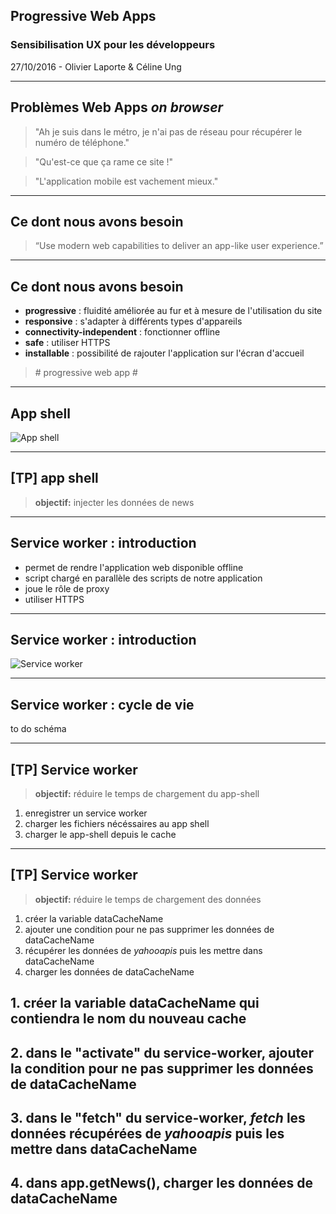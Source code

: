 ##  Progressive Web Apps
<!-- .slide:data-background="images/applications.png" height="100%" -->

### Sensibilisation UX pour les développeurs
<!-- .element: style="color: #cc5f7f;" -->

27/10/2016 - Olivier Laporte & Céline Ung

---

## Problèmes Web Apps *on browser*

<blockquote class="fragment fixed" data-fragment-index="1"  data-transition="slide">
"Ah je suis dans le métro, je n'ai pas de réseau pour récupérer le numéro de téléphone."
</blockquote>

<blockquote class="fragment fixed" data-fragment-index="2"  data-transition="slide">
"Qu'est-ce que ça rame ce site !"
</blockquote>

<blockquote class="fragment fixed" data-fragment-index="3"  data-transition="slide">
"L'application mobile est vachement mieux."
</blockquote>

---

## Ce dont nous avons besoin

> “Use modern web capabilities to deliver an app-like user experience.”

--- 

## Ce dont nous avons besoin

- **progressive** : fluidité améliorée au fur et à mesure de l'utilisation du site
- **responsive** : s'adapter à différents types d'appareils
- **connectivity-independent** : fonctionner offline
- **safe** : utiliser HTTPS
- **installable** : possibilité de rajouter l'application sur l'écran d'accueil

> \# progressive web app \#
<!-- .element: class="fragment" data-fragment-index="1" -->

---

## App shell

![App shell](images/app-shell.png)
<!-- .element: height="500px" -->

---

## [TP] app shell

> **objectif:** injecter les données de news

---

## Service worker : introduction

- permet de rendre l'application web disponible offline
- script chargé en parallèle des scripts de notre application
- joue le rôle de proxy
- utiliser HTTPS

---

## Service worker : introduction

![Service worker](images/service-worker.png)

---

## Service worker : cycle de vie


to do schéma

---

## [TP] Service worker

> **objectif:** réduire le temps de chargement du app-shell

1. enregistrer un service worker
2. charger les fichiers nécéssaires au app shell
3. charger le app-shell depuis le cache

---

## [TP] Service worker

> **objectif:** réduire le temps de chargement des données

1. créer la variable dataCacheName
2. ajouter une condition pour ne pas supprimer les données de dataCacheName
3. récupérer les données de *yahooapis* puis les mettre dans dataCacheName
4. charger les données de dataCacheName



## 1. créer la variable dataCacheName qui contiendra le nom du nouveau cache



## 2. dans le "activate" du service-worker, ajouter la condition pour ne pas supprimer les données de dataCacheName



## 3. dans le "fetch" du service-worker, *fetch* les données récupérées de *yahooapis* puis les mettre dans dataCacheName



## 4. dans app.getNews(), charger les données de dataCacheName